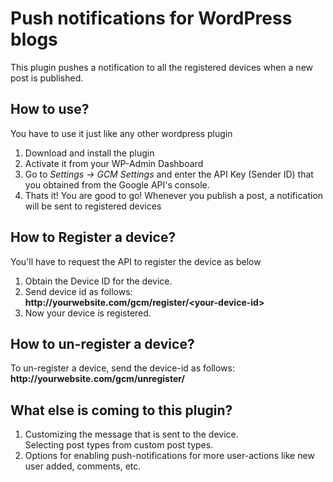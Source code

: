 <h1>Push notifications for WordPress blogs</h1>
<p>This plugin pushes a notification to all the registered devices when a new post is published.</p>

<h2>How to use?</h2>
<p>You have to use it just like any other wordpress plugin</p>
<ol>
	<li>Download and install the plugin</li>
	<li>Activate it from your WP-Admin Dashboard</li>
	<li>Go to <i>Settings -> GCM Settings</i> and enter the API Key  (Sender ID) that you obtained from the Google API's console. </li>
	<li>Thats it! You are good to go! Whenever you publish a post, a notification will be sent to registered devices</li>
</ol>

<h2>How to Register a device?</h2>
<p>You'll have to request the API to register the device as below</p>
<ol>
	<li>Obtain the Device ID for the device.</li>
	<li>
		Send device id as follows: <br/>
		<b>http://yourwebsite.com/gcm/register/&lt;your-device-id&gt; </b>
	</li>
	<li>Now your device is registered.</li>
</ol>

<h2>How to un-register a device?</h2>
<p> To un-register a device, send the device-id as follows: <br/>
<b>http://yourwebsite.com/gcm/unregister/<your-device-id> </b>

<h2>What else is coming to this plugin?</h2>
<ol>
	<li>Customizing the message that is sent to the device.</li
	<li>Selecting post types from custom post types.</li>
	<li>Options for enabling push-notifications for more user-actions like new user added, comments, etc.</li>
</ol>